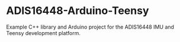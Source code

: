 # ADIS16448-Arduino-Teensy
Example C++ library and Arduino project for the ADIS16448 IMU and Teensy development platform.
